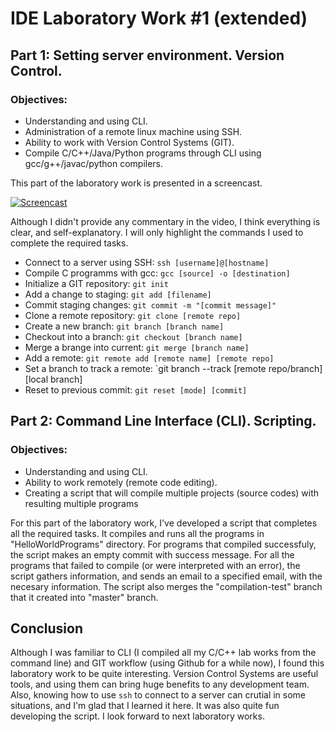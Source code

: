 IDE Laboratory Work #1 (extended)
=================================

Part 1: Setting server environment. Version Control.
----------------------------------------------------

### Objectives:
- Understanding and using CLI.
- Administration of a remote linux machine using SSH.
- Ability to work with Version Control Systems (GIT).
- Compile C/C++/Java/Python programs through CLI using gcc/g++/javac/python compilers.

This part of the laboratory work is presented in a screencast. 

[![Screencast](https://raw.github.com/TheRedGuy/IDE-labs/master/lab%231/video.png)](https://vimeo.com/61480176)

Although I didn't provide any commentary in the video, I think everything is clear, and self-explanatory. 
I will only highlight the commands I used to complete the required tasks. 

- Connect to a server using SSH:  `ssh [username]@[hostname]`
- Compile C programms with gcc:   `gcc [source] -o [destination]`
- Initialize a GIT repository:    `git init`
- Add a change to staging:        `git add [filename]`
- Commit staging changes:         `git commit -m "[commit message]"`
- Clone a remote repository:      `git clone [remote repo]`
- Create a new branch:            `git branch [branch name]`
- Checkout into a branch:         `git checkout [branch name]`
- Merge a brange into current:    `git merge [branch name]`
- Add a remote:                   `git remote add [remote name] [remote repo]`
- Set a branch to track a remote: `git branch --track [remote repo/branch] [local branch]
- Reset to previous commit:       `git reset [mode] [commit]`

Part 2: Command Line Interface (CLI). Scripting.
------------------------------------------------

### Objectives:
- Understanding and using CLI.
- Ability to work remotely (remote code editing).
- Creating a script that will compile multiple projects (source codes) with resulting multiple programs

For this part of the laboratory work, I've developed a script that completes all the required tasks. 
It compiles and runs all the programs in "HelloWorldPrograms" directory. 
For programs that compiled successfuly, the script makes an empty commit with success message. 
For all the programs that failed to compile (or were interpreted with an error), the script gathers information, and sends
an email to a specified email, with the necesary information. 
The script also merges the "compilation-test" branch that it created into "master" branch.

Conclusion
----------

Although I was familiar to CLI (I compiled all my C/C++ lab works from the command line) and GIT workflow (using Github for a while now), I found this laboratory work to be quite interesting. 
Version Control Systems are useful tools, and using them can bring huge benefits to any development team. 
Also, knowing how to use `ssh` to connect to a server can crutial in some situations, and I'm glad that I learned it here. 
It was also quite fun developing the script. 
I look forward to next laboratory works.

